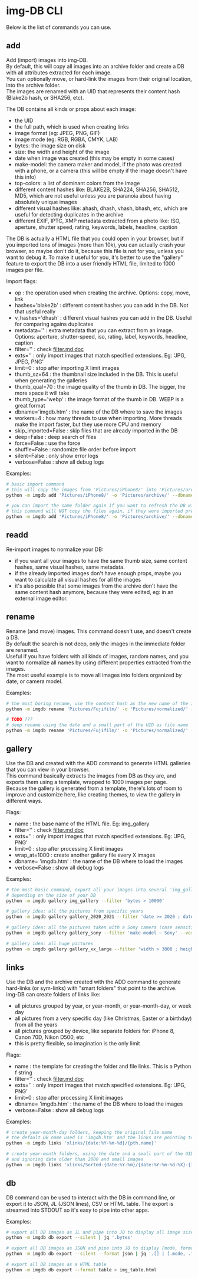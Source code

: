 # img-DB CLI

Below is the list of commands you can use.

## add

Add (import) images into img-DB.<br>
By default, this will copy all images into an archive folder and create a DB with all attributes extracted for each image.<br>
You can optionally move, or hard-link the images from their original location, into the archive folder.<br>
The images are renamed with an UID that represents their content hash (Blake2b hash, or SHA256, etc).

The DB contains all kinds or props about each image:

- the UID
- the full path, which is used when creating links
- image format (eg: JPEG, PNG, GIF)
- image mode (eg: RGB, RGBA, CMYK, LAB)
- bytes: the image size on disk
- size: the width and height of the image
- date when image was created (this may be empty in some cases)
- make-model: the camera maker and model, if the photo was created with a phone, or a camera (this will be empty if the image doesn't have this info)
- top-colors: a list of dominant colors from the image
- different content hashes like: BLAKE2B, SHA224, SHA256, SHA512, MD5, which are not useful unless you are paranoia about having absolutely unique images
- different visual hashes like: ahash, dhash, vhash, bhash, etc, which are useful for detecting duplicates in the archive
- different EXIF, IPTC, XMP metadata extracted from a photo like: ISO, aperture, shutter speed, rating, keywords, labels, headline, caption

The DB is actually a HTML file that you could open in your browser, but if you imported tons of images (more than 10k), you can actually crash your browser, so maybe don't do it, because this file is not for you, unless you want to debug it. To make it useful for you, it's better to use the "gallery" feature to export the DB into a user friendly HTML file, limited to 1000 images per file.

Import flags:

- op : the operation used when creating the archive. Options: copy, move, link
- hashes='blake2b' : different content hashes you can add in the DB. Not that useful really
- v_hashes='dhash' : different visual hashes you can add in the DB. Useful for comparing agains duplicates
- metadata=''  : extra metadata that you can extract from an image. Options: aperture, shutter-speed, iso, rating, label, keywords, headline, caption
- filter=''    : check [filter.md doc](filter.md)
- exts=''      : only import images that match specified extensions. Eg: 'JPG, JPEG, PNG'
- limit=0      : stop after importing X limit images
- thumb_sz=64  : the thumbnail size included in the DB. This is useful when generating the galleries
- thumb_qual=70 : the image quality of the thumb in DB. The bigger, the more space it will take
- thumb_type='webp' : the image format of the thumb in DB. WEBP is a great format
- dbname='imgdb.htm' : the name of the DB where to save the images
- workers=4 : how many threads to use when importing. More threads make the import faster, but they use more CPU and memory
- skip_imported=False : skip files that are already imported in the DB
- deep=False    : deep search of files
- force=False   : use the force
- shuffle=False : randomize file order before import
- silent=False  : only show error logs
- verbose=False : show all debug logs


Examples:

```sh
# basic import command
# this will copy the images from 'Pictures/iPhone8/' into 'Pictures/archive/' and also create the 'imgdb.htm' DB file
python -m imgdb add 'Pictures/iPhone8/' -o 'Pictures/archive/' --dbname imgdb.htm

# you can import the same folder again if you want to refresh the DB with extra info, or change the size of the embedded thumbnail
# this command will NOT copy the files again, if they were imported previously, only the content of the DB will be updated
python -m imgdb add 'Pictures/iPhone8/' -o 'Pictures/archive/' --dbname imgdb.htm --thumb-sz 256 --v-hashes 'dhash, bhash, rchash' --metadata 'shutter-speed, aperture, iso' --verbose
```


## readd

Re-import images to normalize your DB:

- if you want all your images to have the same thumb size, same content hashes, same visual hashes, same metadata.
- if the already imported images don't have enough props, maybe you want to calculate all visual hashes for all the images
- it's also possible that some images from the archive don't have the same content hash anymore, because they were edited, eg: in an external image editor.


## rename

Rename (and move) images. This command doesn't use, and doesn't create a DB.<br>
By default the search is not deep, only the images in the immediate folder are renamed.<br>
Useful if you have folders with all kinds of images, random names, and you want to normalize all names by using different properties extracted from the images.<br>
The most useful example is to move all images into folders organized by date, or camera model.

Examples:

```sh
# the most boring rename, use the content hash as the new name of the image
python -m imgdb rename 'Pictures/Fujifilm/' -o 'Pictures/normalized/' --name '"{blake2b}"'

# TODO ???
# deep rename using the date and a small part of the UID as file name
python -m imgdb rename 'Pictures/Fujifilm/' -o 'Pictures/normalized/' --deep --name '"{date:%Y-%m-%d-%X}-{id:.6s}{pth.suffix}"'
```


## gallery

Use the DB and created with the ADD command to generate HTML galleries that you can view in your browser.<br>
This command basically extracts the images from DB as they are, and exports them using a template, wrapped to 1000 images per page.<br>
Because the gallery is generated from a template, there's lots of room to improve and customize here, like creating themes, to view the gallery in different ways.

Flags:

- name : the base name of the HTML file. Eg: img_gallery
- filter='' : check [filter.md doc](filter.md)
- exts=''   : only import images that match specified extensions. Eg: 'JPG, PNG'
- limit=0   : stop after processing X limit images
- wrap_at=1000 : create another gallery file every X images
- dbname= 'imgdb.htm' : the name of the DB where to load the images
- verbose=False : show all debug logs

Examples:

```sh
# the most basic command, export all your images into several 'img_gallery-xx.htm' files,
# depending on the size of your DB
python -m imgdb gallery img_gallery --filter 'bytes > 10000'

# gallery idea: all the pictures from specific years
python -m imgdb gallery gallery_2020_2021 --filter 'date >= 2020 ; date <= 2021'

# gallery idea: all the pictures taken with a Sony camera (case sensitive)
python -m imgdb gallery gallery_sony --filter 'make-model ~ Sony' --verbose

# gallery idea: all huge pictures
python -m imgdb gallery gallery_xx_large --filter 'width > 3800 ; height >= 2160' --verbose
```


## links

Use the DB and the archive created with the ADD command to generate hard-links (or sym-links) with "smart folders" that point to the archive.<br>
img-DB can create folders of links like:

- all pictures grouped by year, or year-month, or year-month-day, or week day
- all pictures from a very specific day (like Christmas, Easter or a birthday) from all the years
- all pictures grouped by device, like separate folders for: iPhone 8, Canon 70D, Nikon D500, etc
- this is pretty flexible, so imagination is the only limit

Flags:

- name : the template for creating the folder and file links. This is a Python f string
- filter='' : check [filter.md doc](filter.md)
- exts=''   : only import images that match specified extensions. Eg: 'JPG, PNG'
- limit=0   : stop after processing X limit images
- dbname= 'imgdb.htm' : the name of the DB where to load the images
- verbose=False : show all debug logs

Examples:

```sh
# create year-month-day folders, keeping the original file name
# the default DB name used is 'imgdb.htm' and the links are pointing to the archive
python -m imgdb links 'xlinks/{date:%Y-%m-%d}/{pth.name}'

# create year-month folders, using the date and a small part of the UID as file name,
# and ignoring date older than 2000 and small images
python -m imgdb links 'xlinks/Sorted-{date:%Y-%m}/{date:%Y-%m-%d-%X}-{id:.6s}{pth.suffix}' --filter 'date > 2000 ; width > 1020' --verbose
```


## db

DB command can be used to interact with the DB in command line, or export it to JSON, JL (JSON lines), CSV or HTML table.
The export is streamed into STDOUT so it's easy to pipe into other apps.

Examples:

```sh
# export all DB images as JL and pipe into JQ to display all image sizes in bytes
python -m imgdb db export --silent | jq '.bytes'

# export all DB images as JSON and pipe into JQ to display [mode, format]
python -m imgdb db export --silent --format json | jq '.[] | [.mode, .format]'

# export all DB images as a HTML table
python -m imgdb db export --format table > img_table.html
```
